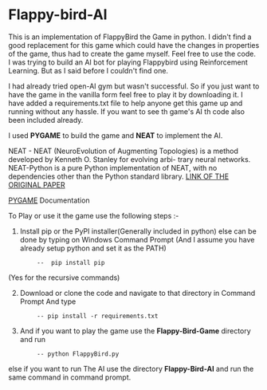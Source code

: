 # Flappy-bird-AI
This is an implementation of FlappyBird the Game in python. I didn't find a good replacement for this game which could have the changes in properties of the game, thus had to create the game myself. Feel free to use the code. I was trying to build an AI bot for playing Flappybird using Reinforcement Learning. But as I said before I couldn't find one.

I had already tried open-AI gym but wasn't successful. So if you just want to have the game in the vanilla form feel free to play it by downloading it. I have added a requirements.txt file to help anyone get this game up and running without any hassle. If you want to see th game's AI th code also been included already.

I used **PYGAME** to build the game and **NEAT** to implement the AI.

NEAT - NEAT (NeuroEvolution of Augmenting Topologies) is a method developed by Kenneth O. Stanley for evolving arbi- trary neural networks. NEAT-Python is a pure Python implementation of NEAT, with no dependencies other than the Python standard library. [LINK OF THE ORIGINAL PAPER](http://nn.cs.utexas.edu/downloads/papers/stanley.cec02.pdf)

[PYGAME](https://www.pygame.org/docs/) Documentation 

To Play or use it the game use the following steps :-

1. Install pip or the PyPI installer(Generally included in python) else can be done by typing on Windows Command Prompt
(And I assume you have already setup python and set it as the PATH)

``` 
        --  pip install pip    
```

(Yes for the recursive commands)
 
2. Download or clone the code and navigate to that directory in Command Prompt And type

```
        -- pip install -r requirements.txt
```

3. And if you want to play the game use the **Flappy-Bird-Game** directory and run 
```
        -- python FlappyBird.py
```
else if you want to run The AI use the  directory **Flappy-Bird-AI** and run the same command in command prompt.
